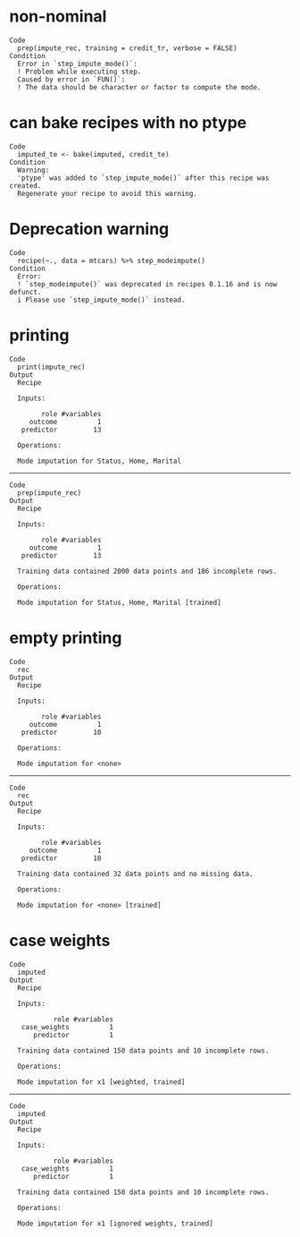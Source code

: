 # non-nominal

    Code
      prep(impute_rec, training = credit_tr, verbose = FALSE)
    Condition
      Error in `step_impute_mode()`:
      ! Problem while executing step.
      Caused by error in `FUN()`:
      ! The data should be character or factor to compute the mode.

# can bake recipes with no ptype

    Code
      imputed_te <- bake(imputed, credit_te)
    Condition
      Warning:
      'ptype' was added to `step_impute_mode()` after this recipe was created.
      Regenerate your recipe to avoid this warning.

# Deprecation warning

    Code
      recipe(~., data = mtcars) %>% step_modeimpute()
    Condition
      Error:
      ! `step_modeimpute()` was deprecated in recipes 0.1.16 and is now defunct.
      i Please use `step_impute_mode()` instead.

# printing

    Code
      print(impute_rec)
    Output
      Recipe
      
      Inputs:
      
            role #variables
         outcome          1
       predictor         13
      
      Operations:
      
      Mode imputation for Status, Home, Marital

---

    Code
      prep(impute_rec)
    Output
      Recipe
      
      Inputs:
      
            role #variables
         outcome          1
       predictor         13
      
      Training data contained 2000 data points and 186 incomplete rows. 
      
      Operations:
      
      Mode imputation for Status, Home, Marital [trained]

# empty printing

    Code
      rec
    Output
      Recipe
      
      Inputs:
      
            role #variables
         outcome          1
       predictor         10
      
      Operations:
      
      Mode imputation for <none>

---

    Code
      rec
    Output
      Recipe
      
      Inputs:
      
            role #variables
         outcome          1
       predictor         10
      
      Training data contained 32 data points and no missing data.
      
      Operations:
      
      Mode imputation for <none> [trained]

# case weights

    Code
      imputed
    Output
      Recipe
      
      Inputs:
      
               role #variables
       case_weights          1
          predictor          1
      
      Training data contained 150 data points and 10 incomplete rows. 
      
      Operations:
      
      Mode imputation for x1 [weighted, trained]

---

    Code
      imputed
    Output
      Recipe
      
      Inputs:
      
               role #variables
       case_weights          1
          predictor          1
      
      Training data contained 150 data points and 10 incomplete rows. 
      
      Operations:
      
      Mode imputation for x1 [ignored weights, trained]

